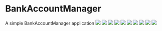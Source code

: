 # BankAccountManager
A simple BankAccountManager application
![](https://cdn.discordapp.com/attachments/498575486746624012/723861931441782834/Screenshot_2020-05-26-15-22-39-289_fr.weefle.myapplication.jpg)
![](https://cdn.discordapp.com/attachments/498575486746624012/723861933182287973/Screenshot_2020-05-26-15-22-42-626_fr.weefle.myapplication.jpg)
![](https://cdn.discordapp.com/attachments/498575486746624012/723861923975659570/Screenshot_2020-05-26-15-21-47-971_fr.weefle.myapplication.jpg)
![](https://cdn.discordapp.com/attachments/498575486746624012/723861926005964890/Screenshot_2020-05-26-15-21-51-134_fr.weefle.myapplication.jpg)
![](https://cdn.discordapp.com/attachments/498575486746624012/723861927964442674/Screenshot_2020-05-26-15-21-54-545_fr.weefle.myapplication.jpg)
![](https://cdn.discordapp.com/attachments/498575486746624012/723861919831687218/Screenshot_2020-05-26-15-21-09-103_fr.weefle.myapplication.jpg)
![](https://cdn.discordapp.com/attachments/498575486746624012/723861922281422848/Screenshot_2020-05-26-15-21-13-284_fr.weefle.myapplication.jpg)
![](https://cdn.discordapp.com/attachments/498575486746624012/723861929889759242/Screenshot_2020-05-26-15-21-59-859_fr.weefle.myapplication.jpg)
![](https://cdn.discordapp.com/attachments/498575486746624012/723861936655040522/Screenshot_2020-05-26-15-21-03-704_fr.weefle.myapplication.jpg)
![](https://cdn.discordapp.com/attachments/498575486746624012/723861935296086126/Screenshot_2020-05-26-15-21-00-114_fr.weefle.myapplication.jpg)
